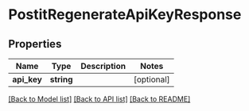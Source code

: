 # PostitRegenerateApiKeyResponse

## Properties
Name | Type | Description | Notes
------------ | ------------- | ------------- | -------------
**api_key** | **string** |  | [optional] 

[[Back to Model list]](../README.md#documentation-for-models) [[Back to API list]](../README.md#documentation-for-api-endpoints) [[Back to README]](../README.md)



